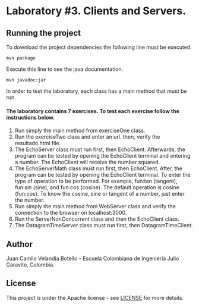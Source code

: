 # Laboratory #3. Clients and Servers.

## Running the project

To download the project dependencies the following line must be executed.
```
mvn package
```
Execute this line to see the java documentation.
```
mvn javadoc:jar
```

In order to test the laboratory, each class has a main method that must be run.

#### The laboratory contains 7 exercises. To test each exercise follow the instructions below.

  1. Run simply the main method from exerciseOne class.
  2. Run the exerciseTwo class and enter an url. then, verify the resultado.html file.
  3. The EchoServer class must run first, then EchoClient.
  Afterwards, the program can be tested by opening the EchoClient terminal and entering a number. The EchoClient will receive the number squared.
  4. The EchoServerMath class must run first, then EchoClient.
  After, the program can be tested by opening the EchoClient terminal.
  To enter the type of operation to be performed. For example, fun:tan (tangent), fun:sin (sine), and fun:cos (cosine). The default operation is cosine (fun:cos).
  To know the cosine, sine or tangent of a number, just enter the number.
  5. Run simply the main method from WebServer class and verify the connection to the browser on localhost:3000.
  6. Run the ServerNonConcurrent class and then the EchoClient class.
  7. The DatagramTimeServer class must run first, then DatagramTimeClient.

## Author

Juan Camilo Velandia Botello - Escuela Colombiana de Ingeniería Julio Garavito, Colombia.

## License

This project is under the Apache license - see [LICENSE](LICENSE.md) for more details.
